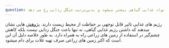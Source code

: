 ```yaml
---
question: با افزایش گیاه خواری تقاضا برای مواد غذایی گیاهی بیشتر میشود و بدین‌‌ترتیب جنگل زدایی رخ می دهد
---
```

رژیم های غذایی تاثیر قابل توجهی بر حفاظت از محیط زیست دارند.  [پژوهش] هایی نشان میدهند که داشتن رژیم غذایی گیاهی، نه تنها باعث جنگل زدایی نیست بلکه کاهش چشم‌گیر در استفاده از زمین های زراعی راه به همراه دارد. به طور خلاصه دلیل آن این است که اکثر زمین های زراعی صرف تهیه غلات برای دام میشود. 

[پژوهش]: https://earth.org/veganism-land-use
